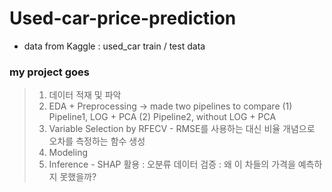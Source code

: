 # Used-car-price-prediction
* data from Kaggle : used_car train / test data

### my project goes
> 1. 데이터 적재 및 파악
> 2. EDA + Preprocessing
 -> made two pipelines to compare (1) Pipeline1, LOG + PCA (2) Pipeline2, without LOG + PCA
> 3. Variable Selection by RFECV - RMSE를 사용하는 대신 비율 개념으로 오차를 측정하는 함수 생성
> 4. Modeling
> 5. Inference - SHAP 활용 : 오분류 데이터 검증 : 왜 이 차들의 가격을 예측하지 못했을까?
